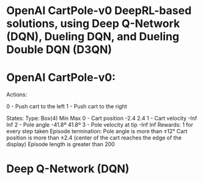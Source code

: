 # OpenAI CartPole-v0 DeepRL-based solutions, using Deep Q-Network (DQN), Dueling DQN, and Dueling Double DQN (D3QN)

# OpenAI CartPole-v0:
Actions:

  0 - Push cart to the left     1 - Push cart to the right

States:
  Type: Box(4)                    Min         Max
  0 - Cart position               -2.4        2.4
  1 - Cart velocity               -Inf        Inf
  2 - Pole angle                  -41.8º      41.8º
  3 - Pole velocity at tip        -Inf        Inf
Rewards:
  1 for every step taken
Episode termination:
  Pole angle is more than ±12°
  Cart position is more than ±2.4 (center of the cart reaches the edge of the display)
  Episode length is greater than 200
  
# Deep Q-Network (DQN)
